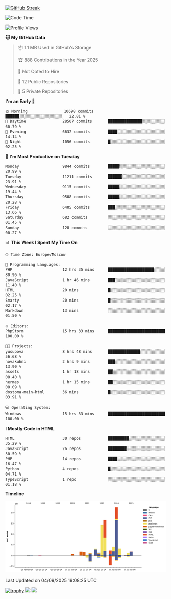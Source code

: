 [![GitHub Streak](https://github-readme-streak-stats.herokuapp.com/?user=yogik10)](https://git.io/streak-stats)
<!--START_SECTION:waka-->
![Code Time](http://img.shields.io/badge/Code%20Time-1%2C620%20hrs%2021%20mins-blue)

![Profile Views](http://img.shields.io/badge/Profile%20Views-0-blue)

**🐱 My GitHub Data** 

> 📦 1.1 MB Used in GitHub's Storage 
 > 
> 🏆 888 Contributions in the Year 2025
 > 
> 🚫 Not Opted to Hire
 > 
> 📜 12 Public Repositories 
 > 
> 🔑 5 Private Repositories 
 > 
**I'm an Early 🐤** 

```text
🌞 Morning                10698 commits       ██████░░░░░░░░░░░░░░░░░░░   22.81 % 
🌆 Daytime                28507 commits       ███████████████░░░░░░░░░░   60.79 % 
🌃 Evening                6632 commits        ████░░░░░░░░░░░░░░░░░░░░░   14.14 % 
🌙 Night                  1056 commits        █░░░░░░░░░░░░░░░░░░░░░░░░   02.25 % 
```
📅 **I'm Most Productive on Tuesday** 

```text
Monday                   9844 commits        █████░░░░░░░░░░░░░░░░░░░░   20.99 % 
Tuesday                  11211 commits       ██████░░░░░░░░░░░░░░░░░░░   23.91 % 
Wednesday                9115 commits        █████░░░░░░░░░░░░░░░░░░░░   19.44 % 
Thursday                 9508 commits        █████░░░░░░░░░░░░░░░░░░░░   20.28 % 
Friday                   6405 commits        ███░░░░░░░░░░░░░░░░░░░░░░   13.66 % 
Saturday                 682 commits         ░░░░░░░░░░░░░░░░░░░░░░░░░   01.45 % 
Sunday                   128 commits         ░░░░░░░░░░░░░░░░░░░░░░░░░   00.27 % 
```


📊 **This Week I Spent My Time On** 

```text
🕑︎ Time Zone: Europe/Moscow

💬 Programming Languages: 
PHP                      12 hrs 35 mins      ████████████████████░░░░░   80.96 % 
JavaScript               1 hr 46 mins        ███░░░░░░░░░░░░░░░░░░░░░░   11.40 % 
HTML                     20 mins             █░░░░░░░░░░░░░░░░░░░░░░░░   02.25 % 
Smarty                   20 mins             █░░░░░░░░░░░░░░░░░░░░░░░░   02.17 % 
Markdown                 13 mins             ░░░░░░░░░░░░░░░░░░░░░░░░░   01.50 % 

🔥 Editors: 
PhpStorm                 15 hrs 33 mins      █████████████████████████   100.00 % 

🐱‍💻 Projects: 
yusupova                 8 hrs 48 mins       ██████████████░░░░░░░░░░░   56.68 % 
novakuhni                2 hrs 9 mins        ███░░░░░░░░░░░░░░░░░░░░░░   13.90 % 
assets                   1 hr 18 mins        ██░░░░░░░░░░░░░░░░░░░░░░░   08.40 % 
hermes                   1 hr 15 mins        ██░░░░░░░░░░░░░░░░░░░░░░░   08.09 % 
dostoma-main-html        36 mins             █░░░░░░░░░░░░░░░░░░░░░░░░   03.91 % 

💻 Operating System: 
Windows                  15 hrs 33 mins      █████████████████████████   100.00 % 
```

**I Mostly Code in HTML** 

```text
HTML                     30 repos            █████████░░░░░░░░░░░░░░░░   35.29 % 
JavaScript               26 repos            ████████░░░░░░░░░░░░░░░░░   30.59 % 
PHP                      14 repos            ████░░░░░░░░░░░░░░░░░░░░░   16.47 % 
Python                   4 repos             █░░░░░░░░░░░░░░░░░░░░░░░░   04.71 % 
TypeScript               1 repo              ░░░░░░░░░░░░░░░░░░░░░░░░░   01.18 % 
```



**Timeline**

![Lines of Code chart](https://raw.githubusercontent.com/Yogik10/Yogik10/main/assets/bar_graph.png)


 Last Updated on 04/09/2025 19:08:25 UTC
<!--END_SECTION:waka-->
[![trophy](https://github-profile-trophy.vercel.app/?username=yogik10)](https://github.com/ryo-ma/github-profile-trophy)
![](https://github-profile-summary-cards.vercel.app/api/cards/profile-details?username=yogik10&theme=solarized_dark)
![](https://github-profile-summary-cards.vercel.app/api/cards/most-commit-language?username=yogik10&theme=solarized_dark)


